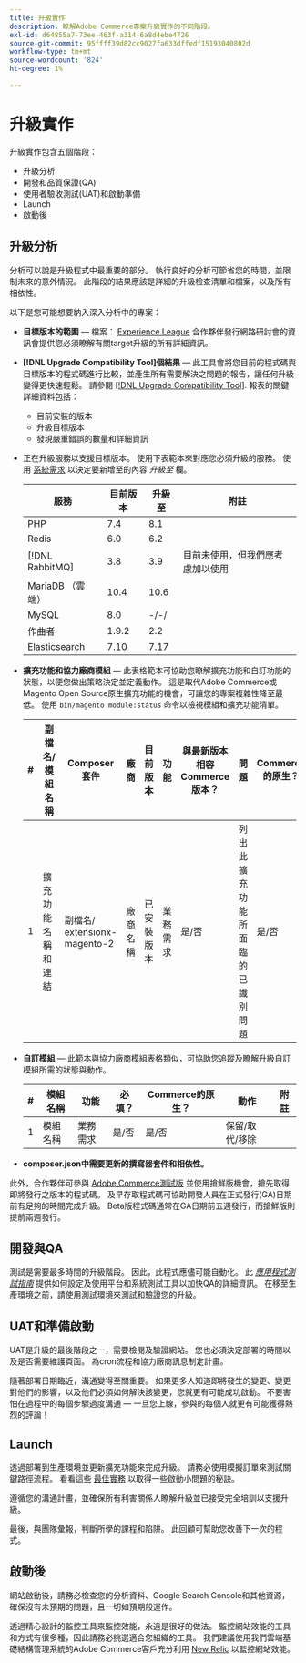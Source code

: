 ```yaml
---
title: 升級實作
description: 瞭解Adobe Commerce專案升級實作的不同階段。
exl-id: d64855a7-73ee-463f-a314-6a8d4ebe4726
source-git-commit: 95ffff39d82cc9027fa633dffedf15193040802d
workflow-type: tm+mt
source-wordcount: '824'
ht-degree: 1%

---
```


# 升級實作

升級實作包含五個階段：

- 升級分析
- 開發和品質保證(QA)
- 使用者驗收測試(UAT)和啟動準備
- Launch
- 啟動後

## 升級分析

分析可以說是升級程式中最重要的部分。 執行良好的分析可節省您的時間，並限制未來的意外情況。 此階段的結果應該是詳細的升級檢查清單和檔案，以及所有相依性。

以下是您可能想要納入深入分析中的專案：

- **目標版本的範圍** — 檔案： [Experience League](../../release/release-notes/overview.md) 合作夥伴發行網路研討會的資訊會提供您必須瞭解有關target升級的所有詳細資訊。

- **[!DNL Upgrade Compatibility Tool]個結果** — 此工具會將您目前的程式碼與目標版本的程式碼進行比較，並產生所有需要解決之問題的報告，讓任何升級變得更快速輕鬆。 請參閱 [[!DNL Upgrade Compatibility Tool]](../upgrade-compatibility-tool/overview.md). 報表的關鍵詳細資料包括：

   - 目前安裝的版本
   - 升級目標版本
   - 發現嚴重錯誤的數量和詳細資訊

- 正在升級服務以支援目標版本。 使用下表範本來對應您必須升級的服務。 使用 [系統需求](../../installation/system-requirements.md) 以決定要新增至的內容 _升級至_ 欄。


  | 服務 | 目前版本 | 升級至 | 附註 |
  |-----------------|-----------------|------------|----------------------------------------------------------|
  | PHP | 7.4 | 8.1 |                                                          |
  | Redis | 6.0 | 6.2 |                                                          |
  | [!DNL RabbitMQ] | 3.8 | 3.9 | 目前未使用，但我們應考慮加以使用 |
  | MariaDB （雲端） | 10.4 | 10.6 |                                                          |
  | MySQL | 8.0 | -/-/ |                                                          |
  | 作曲者 | 1.9.2 | 2.2 |                                                          |
  | Elasticsearch | 7.10 | 7.17 |                                                          |

- **擴充功能和協力廠商模組** — 此表格範本可協助您瞭解擴充功能和自訂功能的狀態，以便您做出策略決定並定義動作。 這是取代Adobe Commerce或Magento Open Source原生擴充功能的機會，可讓您的專案複雜性降至最低。 使用 `bin/magento module:status` 命令以檢視模組和擴充功能清單。

  | # | 副檔名/<br>模組名稱 | Composer套件 | 廠商 | 目前版本 | 功能 | 與最新版本相容<br>Commerce版本？ | 問題 | Commerce的原生？ | 動作 | 附註 |
  |---|-----------------------------|------------------------------------|-------------|-------------------|-----------------------|---------------------------------------------|--------------------------------------------------|---------------------|-------------------------|-------|
  | 1 | 擴充功能名稱和連結 | 副檔名/<br>extensionx-magento-2 | 廠商名稱 | 已安裝版本 | 業務需求 | 是/否 | 列出此擴充功能所面臨的已識別問題 | 是/否 | 保留/取代/<br>移除 |       |

- **自訂模組** — 此範本與協力廠商模組表格類似，可協助您追蹤及瞭解升級自訂模組所需的狀態與動作。

  | # | 模組名稱 | 功能 | 必填？ | Commerce的原生？ | 動作 | 附註 |
  |---|--------------|-----------------------|-----------|---------------------|---------------------|-------|
  | 1 | 模組名稱 | 業務需求 | 是/否 | 是/否 | 保留/取代/移除 |       |

- **composer.json中需要更新的撰寫器套件和相依性。**

此外，合作夥伴可參與 [Adobe Commerce測試版](../../release/beta.md) 並使用搶鮮版機會，搶先取得即將發行之版本的程式碼。 及早存取程式碼可協助開發人員在正式發行(GA)日期前有足夠的時間完成升級。 Beta版程式碼通常在GA日期前五週發行，而搶鮮版則提前兩週發行。

## 開發與QA

測試是需要最多時間的升級階段。 因此，此程式應儘可能自動化。 此 _[應用程式測試指南](https://developer.adobe.com/commerce/testing/guide/)_ 提供如何設定及使用平台和系統測試工具以加快QA的詳細資訊。 在移至生產環境之前，請使用測試環境來測試和驗證您的升級。

## UAT和準備啟動

UAT是升級的最後階段之一，需要檢閱及驗證網站。 您也必須決定部署的時間以及是否需要維護頁面。 為cron流程和協力廠商訊息制定計畫。

隨著部署日期臨近，溝通變得至關重要。 如果更多人知道即將發生的變更、變更對他們的影響，以及他們必須如何解決該變更，您就更有可能成功啟動。 不要害怕在過程中的每個步驟過度溝通 — 一旦您上線，參與的每個人就更有可能獲得熱烈的評論！

## Launch

透過部署到生產環境並更新擴充功能來完成升級。 請務必使用模擬訂單來測試關鍵路徑流程。 看看這些 [最佳實務](../prepare/best-practices.md) 以取得一些啟動小問題的秘訣。

遵循您的溝通計畫，並確保所有利害關係人瞭解升級並已接受完全培訓以支援升級。

最後，與團隊彙報，判斷所學的課程和陷阱。 此回顧可幫助您改善下一次的程式。

## 啟動後

網站啟動後，請務必檢查您的分析資料、Google Search Console和其他資源，確保沒有未預期的問題，且一切如預期般運作。

透過精心設計的監控工具來監控效能，永遠是很好的做法。 監控網站效能的工具和方式有很多種，因此請務必挑選適合您組織的工具。 我們建議使用我們雲端基礎結構管理系統的Adobe Commerce客戶充分利用 [New Relic](https://experienceleague.adobe.com/docs/commerce-cloud-service/user-guide/monitor/new-relic.html) 以監控網站效能。
